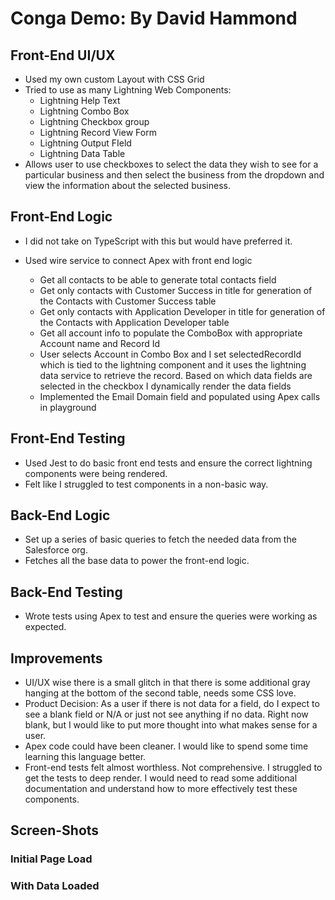 # Conga Demo: By David Hammond

## Front-End UI/UX

- Used my own custom Layout with CSS Grid
- Tried to use as many Lightning Web Components:
  - Lightning Help Text
  - Lightning Combo Box
  - Lightning Checkbox group
  - Lightning Record View Form
  - Lightning Output FIeld
  - Lightning Data Table
- Allows user to use checkboxes to select the data they wish to see for a particular business and then select the business from the dropdown and view the information about the selected business.

## Front-End Logic

- I did not take on TypeScript with this but would have preferred it.
- Used wire service to connect Apex with front end logic

  - Get all contacts to be able to generate total contacts field
  - Get only contacts with Customer Success in title for generation of the Contacts with Customer Success table
  - Get only contacts with Application Developer in title for generation of the Contacts with Application Developer table
  - Get all account info to populate the ComboBox with appropriate Account name and Record Id
  - User selects Account in Combo Box and I set selectedRecordId which is tied to the lightning component and it uses the lightning data service to retrieve the record. Based on which data fields are selected in the checkbox I dynamically render the data fields
  - Implemented the Email Domain field and populated using Apex calls in playground

## Front-End Testing

- Used Jest to do basic front end tests and ensure the correct lightning components were being rendered.
- Felt like I struggled to test components in a non-basic way.

## Back-End Logic

- Set up a series of basic queries to fetch the needed data from the Salesforce org.
- Fetches all the base data to power the front-end logic.

## Back-End Testing

- Wrote tests using Apex to test and ensure the queries were working as expected.

## Improvements

- UI/UX wise there is a small glitch in that there is some additional gray hanging at the bottom of the second table, needs some CSS love.
- Product Decision: As a user if there is not data for a field, do I expect to see a blank field or N/A or just not see anything if no data. Right now blank, but I would like to put more thought into what makes sense for a user.
- Apex code could have been cleaner. I would like to spend some time learning this language better.
- Front-end tests felt almost worthless. Not comprehensive. I struggled to get the tests to deep render. I would need to read some additional documentation and understand how to more effectively test these components.

## Screen-Shots

### Initial Page Load

[logo]: https://github.com/901david/conga-demo/blob/master/images/initial.png "Initial Page load"

### With Data Loaded

[logo]: https://github.com/901david/conga-demo/blob/master/images/withdata.png "Initial Page load"

